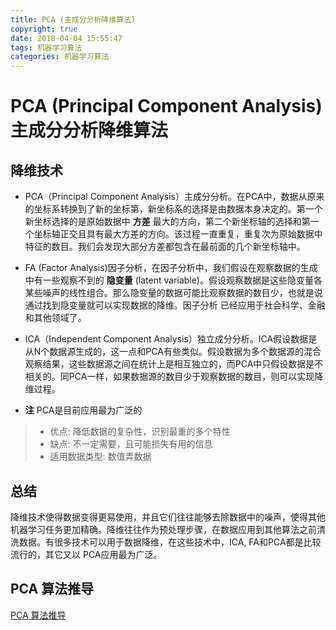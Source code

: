 ```yaml
---
title: PCA (主成分分析降维算法)
copyright: true
date: 2018-04-04 15:55:47
tags: 机器学习算法
categories: 机器学习算法
---
```

# PCA (Principal Component Analysis) 主成分分析降维算法

## 降维技术
 - PCA（Principal Component Analysis）主成分分析。在PCA中，数据从原来的坐标系转换到了新的坐标第，新坐标系的选择是由数据本身决定的。第一个新坐标选择的是原始数据中 **方差** 最大的方向，第二个新坐标轴的选择和第一个坐标轴正交且具有最大方差的方向。该过程一直重复，重复次为原始数据中特征的数目。我们会发现大部分方差都包含在最前面的几个新坐标轴中。

 - FA (Factor Analysis)因子分析，在因子分析中，我们假设在观察数据的生成中有一些观察不到的 **隐变量** (latent variable)。假设观察数据是这些隐变量各某些噪声的线性组合。那么隐变量的数据可能比观察数据的数目少，也就是说通过找到隐变量就可以实现数据的降维。因子分析 已经应用于社会科学、金融和其他领域了。

 - ICA（Independent Component Analysis）独立成分分析。ICA假设数据是从N个数据源生成的，这一点和PCA有些类似。假设数据为多个数据源的混合观察结果，这些数据源之间在统计上是相互独立的，而PCA中只假设数据是不相关的。同PCA一样，如果数据源的数目少于观察数据的数目，则可以实现降维过程。

 - **注** PCA是目前应用最为广泛的

 > * 优点: 降低数据的复杂性，识别最重的多个特性
 > * 缺点: 不一定需要，且可能损失有用的信息
 > * 适用数据类型: 数值弄数据


## 总结
  降维技术使得数据变得更易使用，并且它们往往能够去除数据中的噪声，使得其他机器学习任务更加精确。降维往往作为预处理步骤，在数据应用到其他算法之前清洗数据。有很多技术可以用于数据降维，在这些技术中，ICA, FA和PCA都是比较流行的，其它又以 PCA应用最为广泛。

## PCA 算法推导
  [PCA 算法推导](https://github.com/yorkLiu/KeepReading/blob/master/%E6%9C%BA%E5%99%A8%E5%AD%A6%E4%B9%A0%E5%AE%9E%E6%88%98Peter%E8%91%97-%E7%AC%94%E8%AE%B0/Code/PCA.ipynb)
